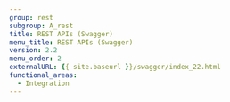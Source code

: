 ```yaml
---
group: rest
subgroup: A_rest
title: REST APIs (Swagger)
menu_title: REST APIs (Swagger)
version: 2.2
menu_order: 2
externalURL: {{ site.baseurl }}/swagger/index_22.html
functional_areas:
  - Integration
---
```


